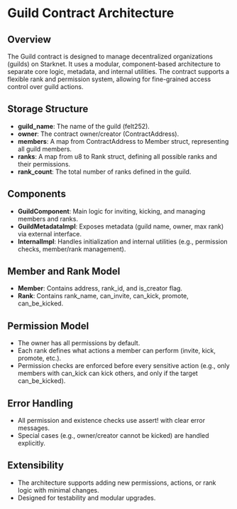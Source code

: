 # Guild Contract Architecture

## Overview

The Guild contract is designed to manage decentralized organizations (guilds) on Starknet. It uses a modular, component-based architecture to separate core logic, metadata, and internal utilities. The contract supports a flexible rank and permission system, allowing for fine-grained access control over guild actions.

## Storage Structure

- **guild_name**: The name of the guild (felt252).
- **owner**: The contract owner/creator (ContractAddress).
- **members**: A map from ContractAddress to Member struct, representing all guild members.
- **ranks**: A map from u8 to Rank struct, defining all possible ranks and their permissions.
- **rank_count**: The total number of ranks defined in the guild.

## Components

- **GuildComponent**: Main logic for inviting, kicking, and managing members and ranks.
- **GuildMetadataImpl**: Exposes metadata (guild name, owner, max rank) via external interface.
- **InternalImpl**: Handles initialization and internal utilities (e.g., permission checks, member/rank management).

## Member and Rank Model

- **Member**: Contains address, rank_id, and is_creator flag.
- **Rank**: Contains rank_name, can_invite, can_kick, promote, can_be_kicked.

## Permission Model

- The owner has all permissions by default.
- Each rank defines what actions a member can perform (invite, kick, promote, etc.).
- Permission checks are enforced before every sensitive action (e.g., only members with can_kick can kick others, and only if the target can_be_kicked).

## Error Handling

- All permission and existence checks use assert! with clear error messages.
- Special cases (e.g., owner/creator cannot be kicked) are handled explicitly.

## Extensibility

- The architecture supports adding new permissions, actions, or rank logic with minimal changes.
- Designed for testability and modular upgrades.
